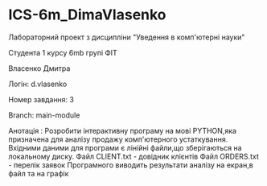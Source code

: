 # ICS-6m_DimaVlasenko

Лабораторний проект
з дисципліни "Уведення в комп'ютерні науки"

Студента 1 курсу 6mb групі ФІТ

Власенко Дмитра

Логін: d.vlasenko

Номер завдання: 3

Branch: main-module

Анотація :
Розробити інтерактивну програму на мові PYTHON,яка призначена для аналізу продажу комп'ютерного устаткування.
Вхідними даними для програми є лінійні файли,що зберігаються на локальному диску.
Файл CLIENT.txt - довідник клієнтів
Файл ORDERS.txt - перелік заявок
Програмного виводить результати аналізу на екран,в файл та на графік